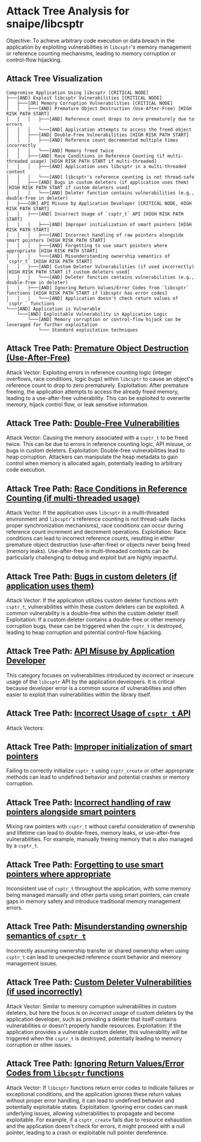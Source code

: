 # Attack Tree Analysis for snaipe/libcsptr

Objective: To achieve arbitrary code execution or data breach in the application by exploiting vulnerabilities in `libcsptr`'s memory management or reference counting mechanisms, leading to memory corruption or control-flow hijacking.

## Attack Tree Visualization

```
Compromise Application Using libcsptr [CRITICAL NODE]
├───[AND] Exploit libcsptr Vulnerabilities [CRITICAL NODE]
│   ├───[OR] Memory Corruption Vulnerabilities [CRITICAL NODE]
│   │   ├───[AND] Premature Object Destruction (Use-After-Free) [HIGH RISK PATH START]
│   │   │   ├───[AND] Reference count drops to zero prematurely due to errors
│   │   │   └───[AND] Application attempts to access the freed object
│   │   ├───[AND] Double-Free Vulnerabilities [HIGH RISK PATH START]
│   │   │   ├───[AND] Reference count decremented multiple times incorrectly
│   │   │   └───[AND] Memory freed twice
│   │   ├───[AND] Race Conditions in Reference Counting (if multi-threaded usage) [HIGH RISK PATH START if multi-threaded]
│   │   │   ├───[AND] Application uses libcsptr in a multi-threaded context
│   │   │   └───[AND] libcsptr's reference counting is not thread-safe
│   │   ├───[AND] Bugs in custom deleters (if application uses them) [HIGH RISK PATH START if custom deleters used]
│   │   │   └───[AND] Deleter function contains vulnerabilities (e.g., double-free in deleter)
│   ├───[OR] API Misuse by Application Developer [CRITICAL NODE, HIGH RISK PATH START]
│   │   ├───[AND] Incorrect Usage of `csptr_t` API [HIGH RISK PATH START]
│   │   │   ├───[AND] Improper initialization of smart pointers [HIGH RISK PATH START]
│   │   │   ├───[AND] Incorrect handling of raw pointers alongside smart pointers [HIGH RISK PATH START]
│   │   │   ├───[AND] Forgetting to use smart pointers where appropriate [HIGH RISK PATH START]
│   │   │   └───[AND] Misunderstanding ownership semantics of `csptr_t` [HIGH RISK PATH START]
│   │   ├───[AND] Custom Deleter Vulnerabilities (if used incorrectly) [HIGH RISK PATH START if custom deleters used]
│   │   │   └───[AND] Deleter function contains vulnerabilities (e.g., double-free in deleter)
│   │   ├───[AND] Ignoring Return Values/Error Codes from `libcsptr` functions [HIGH RISK PATH START if libcsptr has error codes]
│   │   │   └───[AND] Application doesn't check return values of `csptr_` functions
└───[AND] Application is Vulnerable
    └───[AND] Exploitable Vulnerability in Application Logic
        └───[AND] Memory corruption or control-flow hijack can be leveraged for further exploitation
            └─── Standard exploitation techniques
```

## Attack Tree Path: [Premature Object Destruction (Use-After-Free)](./attack_tree_paths/premature_object_destruction__use-after-free_.md)

Attack Vector: Exploiting errors in reference counting logic (integer overflows, race conditions, logic bugs) within `libcsptr` to cause an object's reference count to drop to zero prematurely.
Exploitation: After premature freeing, the application attempts to access the already freed memory, leading to a use-after-free vulnerability. This can be exploited to overwrite memory, hijack control flow, or leak sensitive information.

## Attack Tree Path: [Double-Free Vulnerabilities](./attack_tree_paths/double-free_vulnerabilities.md)

Attack Vector:  Causing the memory associated with a `csptr_t` to be freed twice. This can be due to errors in reference counting logic, API misuse, or bugs in custom deleters.
Exploitation: Double-free vulnerabilities lead to heap corruption. Attackers can manipulate the heap metadata to gain control when memory is allocated again, potentially leading to arbitrary code execution.

## Attack Tree Path: [Race Conditions in Reference Counting (if multi-threaded usage)](./attack_tree_paths/race_conditions_in_reference_counting__if_multi-threaded_usage_.md)

Attack Vector: If the application uses `libcsptr` in a multi-threaded environment and `libcsptr`'s reference counting is not thread-safe (lacks proper synchronization mechanisms), race conditions can occur during reference count increment and decrement operations.
Exploitation: Race conditions can lead to incorrect reference counts, resulting in either premature object destruction (use-after-free) or objects never being freed (memory leaks). Use-after-free in multi-threaded contexts can be particularly challenging to debug and exploit but are highly impactful.

## Attack Tree Path: [Bugs in custom deleters (if application uses them)](./attack_tree_paths/bugs_in_custom_deleters__if_application_uses_them_.md)

Attack Vector: If the application utilizes custom deleter functions with `csptr_t`, vulnerabilities within these custom deleters can be exploited. A common vulnerability is a double-free within the custom deleter itself.
Exploitation:  If a custom deleter contains a double-free or other memory corruption bugs, these can be triggered when the `csptr_t` is destroyed, leading to heap corruption and potential control-flow hijacking.

## Attack Tree Path: [API Misuse by Application Developer](./attack_tree_paths/api_misuse_by_application_developer.md)

This category focuses on vulnerabilities introduced by incorrect or insecure usage of the `libcsptr` API by the application developers.
It is critical because developer error is a common source of vulnerabilities and often easier to exploit than vulnerabilities within the library itself.

## Attack Tree Path: [Incorrect Usage of `csptr_t` API](./attack_tree_paths/incorrect_usage_of__csptr_t__api.md)

Attack Vectors:

## Attack Tree Path: [Improper initialization of smart pointers](./attack_tree_paths/improper_initialization_of_smart_pointers.md)

Failing to correctly initialize `csptr_t` using `csptr_create` or other appropriate methods can lead to undefined behavior and potential crashes or memory corruption.

## Attack Tree Path: [Incorrect handling of raw pointers alongside smart pointers](./attack_tree_paths/incorrect_handling_of_raw_pointers_alongside_smart_pointers.md)

Mixing raw pointers with `csptr_t` without careful consideration of ownership and lifetime can lead to double-frees, memory leaks, or use-after-free vulnerabilities. For example, manually freeing memory that is also managed by a `csptr_t`.

## Attack Tree Path: [Forgetting to use smart pointers where appropriate](./attack_tree_paths/forgetting_to_use_smart_pointers_where_appropriate.md)

Inconsistent use of `csptr_t` throughout the application, with some memory being managed manually and other parts using smart pointers, can create gaps in memory safety and introduce traditional memory management errors.

## Attack Tree Path: [Misunderstanding ownership semantics of `csptr_t`](./attack_tree_paths/misunderstanding_ownership_semantics_of__csptr_t_.md)

Incorrectly assuming ownership transfer or shared ownership when using `csptr_t` can lead to unexpected reference count behavior and memory management issues.

## Attack Tree Path: [Custom Deleter Vulnerabilities (if used incorrectly)](./attack_tree_paths/custom_deleter_vulnerabilities__if_used_incorrectly_.md)

Attack Vector:  Similar to memory corruption vulnerabilities in custom deleters, but here the focus is on *incorrect usage* of custom deleters by the application developer, such as providing a deleter that itself contains vulnerabilities or doesn't properly handle resources.
Exploitation:  If the application provides a vulnerable custom deleter, this vulnerability will be triggered when the `csptr_t` is destroyed, potentially leading to memory corruption or other issues.

## Attack Tree Path: [Ignoring Return Values/Error Codes from `libcsptr` functions](./attack_tree_paths/ignoring_return_valueserror_codes_from__libcsptr__functions.md)

Attack Vector: If `libcsptr` functions return error codes to indicate failures or exceptional conditions, and the application ignores these return values without proper error handling, it can lead to undefined behavior and potentially exploitable states.
Exploitation: Ignoring error codes can mask underlying issues, allowing vulnerabilities to propagate and become exploitable. For example, if a `csptr_create` fails due to resource exhaustion and the application doesn't check for errors, it might proceed with a null pointer, leading to a crash or exploitable null pointer dereference.

